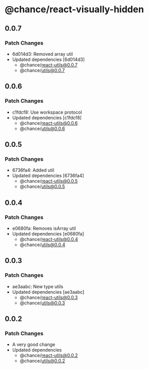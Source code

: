 # @chance/react-visually-hidden

## 0.0.7

### Patch Changes

- 6d014d3: Removed array util
- Updated dependencies [6d014d3]
  - @chance/react-utils@0.0.7
  - @chance/utils@0.0.7

## 0.0.6

### Patch Changes

- c1fdcf8: Use workspace protocol
- Updated dependencies [c1fdcf8]
  - @chance/react-utils@0.0.6
  - @chance/utils@0.0.6

## 0.0.5

### Patch Changes

- 6736fa4: Added util
- Updated dependencies [6736fa4]
  - @chance/react-utils@0.0.5
  - @chance/utils@0.0.5

## 0.0.4

### Patch Changes

- e0680fa: Removes isArray util
- Updated dependencies [e0680fa]
  - @chance/react-utils@0.0.4
  - @chance/utils@0.0.4

## 0.0.3

### Patch Changes

- ae3aabc: New type utils
- Updated dependencies [ae3aabc]
  - @chance/react-utils@0.0.3
  - @chance/utils@0.0.3

## 0.0.2

### Patch Changes

- A very good change
- Updated dependencies
  - @chance/react-utils@0.0.2
  - @chance/utils@0.0.2

